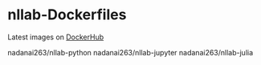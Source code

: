 # nllab-Dockerfiles

Latest images on [DockerHub](https://hub.docker.com/)

nadanai263/nllab-python
nadanai263/nllab-jupyter
nadanai263/nllab-julia